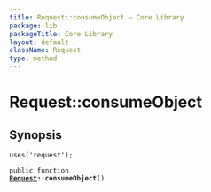 ```yaml
---
title: Request::consumeObject — Core Library
package: lib
packageTitle: Core Library
layout: default
className: Request
type: method
---
```


# Request::consumeObject

## Synopsis

<code>uses('request');</code>

<code>public function <b><a href="Request">Request</a>::consumeObject</b>()</code>

